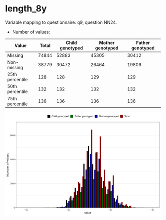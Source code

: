 # length_8y
Variable mapping to questionnaire: q9, question NN24.
- Number of values:

| Value | Total | Child genotyped | Mother genotyped | Father genotyped |
| ----- | ----- | --------------- | ---------------- | ---------------- |
| Missing | 74844 | 52883 | 45305 | 30412 |
| Non-missing | 38779 | 30472 | 26464 | 19806 |
| 25th percentile | 128 | 128 | 129 | 129 |
| 50th percentile | 132 | 132 | 132 | 132 |
| 75th percentile | 136 | 136 | 136 | 136 |



![](length_8y_n.png)



